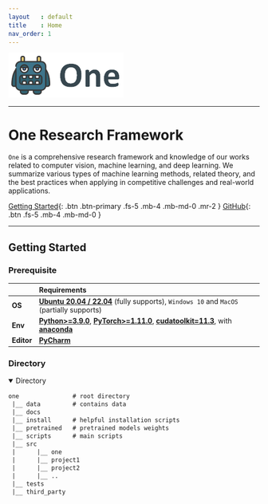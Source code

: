```yaml
---
layout   : default
title    : Home
nav_order: 1
---
```


![One](docs/data/one.png)

---

# One Research Framework

`One` is a comprehensive research framework and knowledge of our works related
to computer vision, machine learning, and deep learning. We summarize various
types of machine learning methods, related theory, and the best practices when
applying in competitive challenges and real-world applications.

[Getting Started](#getting-started){: .btn .btn-primary .fs-5 .mb-4 .mb-md-0
.mr-2 } [GitHub](https://github.com/phlong3105/one){: .btn .fs-5 .mb-4 .mb-md-0 }

---

## Getting Started

### Prerequisite

|            | Requirements                                                                                                                                                                                                                                         |
|:-----------|:-----------------------------------------------------------------------------------------------------------------------------------------------------------------------------------------------------------------------------------------------------|
| **OS**     | [**Ubuntu 20.04 / 22.04**](https://ubuntu.com/download/desktop) (fully supports), `Windows 10` and `MacOS` (partially supports)                                                                                                                      |
| **Env**    | [**Python>=3.9.0**](https://www.python.org/), [**PyTorch>=1.11.0**](https://pytorch.org/get-started/locally/), [**cudatoolkit=11.3**](https://pytorch.org/get-started/locally/), with [**anaconda**](https://www.anaconda.com/products/distribution) |	
| **Editor** | [**PyCharm**](https://www.jetbrains.com/pycharm/download)                                                                                                                                                                                            |

### Directory

<details open>
<summary>Directory</summary>

```text
one               # root directory
 |__ data         # contains data
 |__ docs
 |__ install      # helpful installation scripts       
 |__ pretrained   # pretrained models weights
 |__ scripts      # main scripts
 |__ src
 |      |__ one
 |      |__ project1
 |		|__ project2
 |      |__ ..
 |__ tests
 |__ third_party
```
</details>
